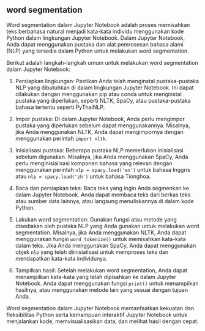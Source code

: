 
## word segmentation

Word segmentation dalam Jupyter Notebook adalah proses memisahkan teks berbahasa natural menjadi kata-kata individu menggunakan kode Python dalam lingkungan Jupyter Notebook. Dalam Jupyter Notebook, Anda dapat menggunakan pustaka dan alat pemrosesan bahasa alami (NLP) yang tersedia dalam Python untuk melakukan word segmentation.

Berikut adalah langkah-langkah umum untuk melakukan word segmentation dalam Jupyter Notebook:

1. Persiapkan lingkungan: Pastikan Anda telah menginstal pustaka-pustaka NLP yang dibutuhkan di dalam lingkungan Jupyter Notebook. Ini dapat dilakukan dengan menggunakan pip atau conda untuk menginstal pustaka yang diperlukan, seperti NLTK, SpaCy, atau pustaka-pustaka bahasa tertentu seperti PyThaiNLP.

2. Impor pustaka: Di dalam Jupyter Notebook, Anda perlu mengimpor pustaka yang diperlukan sebelum dapat menggunakannya. Misalnya, jika Anda menggunakan NLTK, Anda dapat mengimpornya dengan menggunakan perintah `import nltk`.

3. Inisialisasi pustaka: Beberapa pustaka NLP memerlukan inisialisasi sebelum digunakan. Misalnya, jika Anda menggunakan SpaCy, Anda perlu menginisialisasi komponen bahasa yang relevan dengan menggunakan perintah `nlp = spacy.load('en')` untuk bahasa Inggris atau `nlp = spacy.load('zh')` untuk bahasa Tionghoa.

4. Baca dan persiapkan teks: Baca teks yang ingin Anda segmenkan ke dalam Jupyter Notebook. Anda dapat membaca teks dari berkas teks atau sumber data lainnya, atau langsung menuliskannya di dalam kode Python.

5. Lakukan word segmentation: Gunakan fungsi atau metode yang disediakan oleh pustaka NLP yang Anda gunakan untuk melakukan word segmentation. Misalnya, jika Anda menggunakan NLTK, Anda dapat menggunakan fungsi `word_tokenize()` untuk memisahkan kata-kata dalam teks. Jika Anda menggunakan SpaCy, Anda dapat menggunakan objek `nlp` yang telah diinisialisasi untuk memproses teks dan mendapatkan kata-kata individunya.

6. Tampilkan hasil: Setelah melakukan word segmentation, Anda dapat menampilkan kata-kata yang telah dipisahkan ke dalam Jupyter Notebook. Anda dapat menggunakan fungsi `print()` untuk menampilkan hasilnya, atau menggunakan metode lain yang sesuai dengan tujuan Anda.

Word segmentation dalam Jupyter Notebook memanfaatkan kekuatan dan fleksibilitas Python serta kemampuan interaktif Jupyter Notebook untuk menjalankan kode, memvisualisasikan data, dan melihat hasil dengan cepat.

